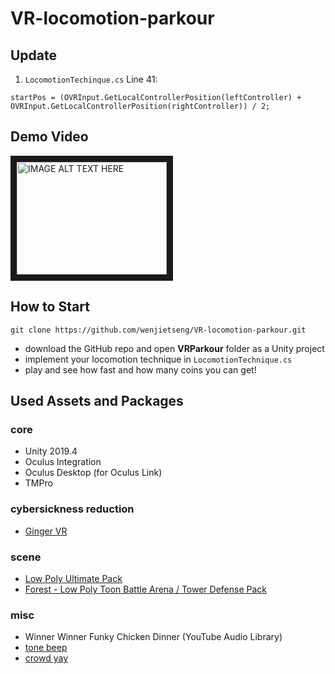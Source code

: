 # VR-locomotion-parkour
## Update
1. `LocomotionTechinque.cs` Line 41:
```
startPos = (OVRInput.GetLocalControllerPosition(leftController) + OVRInput.GetLocalControllerPosition(rightController)) / 2;
```

## Demo Video
<a href="http://www.youtube.com/watch?feature=player_embedded&v=5s-vTwTFc7U
" target="_blank"><img src="http://img.youtube.com/vi/5s-vTwTFc7U/0.jpg" 
alt="IMAGE ALT TEXT HERE" width="240" height="180" border="10" /></a>

## How to Start
```
git clone https://github.com/wenjietseng/VR-locomotion-parkour.git
```
- download the GitHub repo and open __VRParkour__ folder as a Unity project
- implement your locomotion technique in `LocomotionTechnique.cs`
- play and see how fast and how many coins you can get!

## Used Assets and Packages
### core
- Unity 2019.4
- Oculus Integration
- Oculus Desktop (for Oculus Link)
- TMPro
### cybersickness reduction
- [Ginger VR](https://github.com/angsamuel/GingerVR)
### scene
- [Low Poly Ultimate Pack](https://assetstore.unity.com/packages/3d/props/low-poly-ultimate-pack-54733)
- [Forest - Low Poly Toon Battle Arena / Tower Defense Pack](https://assetstore.unity.com/packages/3d/environments/forest-low-poly-toon-battle-arena-tower-defense-pack-100080)
### misc
- Winner Winner Funky Chicken Dinner (YouTube Audio Library)
- [tone beep](https://freesound.org/people/pan14/sounds/263133/)
- [crowd yay](https://freesound.org/people/mlteenie/sounds/169233/)
